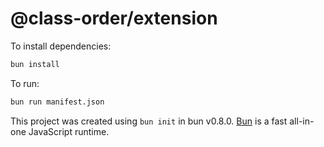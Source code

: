 # @class-order/extension

To install dependencies:

```bash
bun install
```

To run:

```bash
bun run manifest.json
```

This project was created using `bun init` in bun v0.8.0. [Bun](https://bun.sh) is a fast all-in-one JavaScript runtime.
